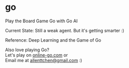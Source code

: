 # go

Play the Board Game Go with Go AI


Current State: Still a weak agent. But it's getting smarter :)


Reference: Deep Learning and the Game of Go


Also love playing Go? \
Let's play on [online-go.com](https://online-go.com/player/1317343/) or \
Email me at allenttchen@gmail.com :)
